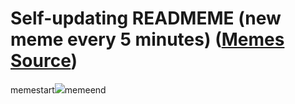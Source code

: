 # Self-updating READMEME (new meme every 5 minutes) ([Memes Source](https://bramses.notion.site/a49c1e962b7646879176ac3b327b6533?v=4d1eda54b170483cb03a40f257231764))

memestart![](https://www.notion.so/image/https%3A%2F%2Fs3-us-west-2.amazonaws.com%2Fsecure.notion-static.com%2F09da79ff-f2dd-40bb-b450-6093cd9d3459%2F0B116D7C-CAB2-4C48-AE9B-E0BD32E73335.jpeg?table=block&id=b4fec2b8-325e-4ec7-96ab-17f6209efef7&cache=v2)memeend
